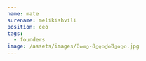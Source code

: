 ```yaml
---
name: mate
surename: melikishvili
position: ceo
tags:
  - founders
image: /assets/images/მათე-მელიქიშვილი.jpg
---
```

